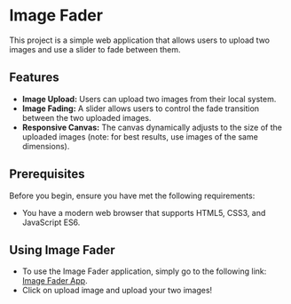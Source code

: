 # Image Fader

This project is a simple web application that allows users to upload two images and use a slider to fade between them.

## Features

- **Image Upload:** Users can upload two images from their local system.
- **Image Fading:** A slider allows users to control the fade transition between the two uploaded images.
- **Responsive Canvas:** The canvas dynamically adjusts to the size of the uploaded images (note: for best results, use images of the same dimensions).

## Prerequisites

Before you begin, ensure you have met the following requirements:

- You have a modern web browser that supports HTML5, CSS3, and JavaScript ES6.

## Using Image Fader

- To use the Image Fader application, simply go to the following link: [Image Fader App](https://brianwanamaker.github.io/SER305-Final-Project/).
- Click on upload image and upload your two images!
